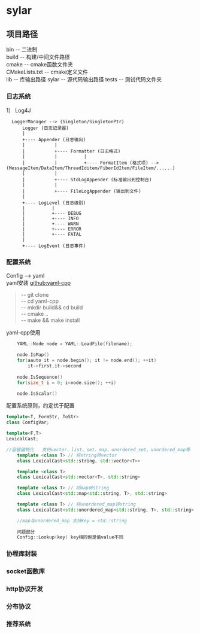 # sylar

## 项目路径
bin -- 二进制  <br />
build -- 构建/中间文件路径 <br />
cmake -- cmake函数文件夹 <br />
CMakeLists.txt -- cmake定义文件 <br />
lib -- 库输出路径
sylar -- 源代码输出路径
tests -- 测试代码文件夹

### 日志系统
1）     Log4J

      LoggerManager --> (Singleton/SingletonPtr)
          Logger (日志记录器)                                 
          |                                                  
          +---- Appender (日志输出)                           
          |           |                                      
          |           +---- Formatter (日志格式)              
          |           |          |                           
          |           |          +---- FormatItem (格式项) --> (MessageItem/DataItem/ThreadIditem/FiberIdItem/FileItem/......)    
          |           |                                       
          |           +---- StdLogAppender (标准输出到控制台)  
          |           |                                       
          |           +---- FileLogAppender (输出到文件)       
          |                                                   
          +---- LogLevel (日志级别)                            
          |          |                                        
          |          +---- DEBUG                              
          |          +---- INFO                               
          |          +---- WARN                               
          |          +---- ERROR                              
          |          +---- FATAL                              
          |                                                   
          +---- LogEvent (日志事件)                            
### 配置系统
Config --> yaml<br>
yaml安装    <a href="https://github.com/jbeder/yaml-cpp.git" >github:yaml-cpp</a>
> -- git clone<br>
> -- cd yaml-cpp<br>
> -- mkdir build&& cd build<br>
> -- cmake ..  <br>
> -- make && make install<br>

yaml-cpp使用
```cpp
    YAML::Node node = YAML::LoadFile(filename);
    
    node.IsMap()
    for(aauto it = node.begin(); it != node.end(); ++it)
        it->first,it->second
    
    node.IsSequence()
    for(size_t i = 0; i<node.size(); ++i)

    node.IsScalar()
```

配置系统原则，约定优于配置
```cpp
template<T, FormStr, ToStr>
class ConfigVar;

template<F,T>
LexicalCast;

//容器偏特化   支持vector、list、set、map、unordered_set、unordered_map等
    template <class T> // 将string转vector
    class LexicalCast<std::string, std::vector<T>>

    template <class T>
    class LexicalCast<std::vector<T>, std::string>

    template <class T> // 将map转string
    class LexicalCast<std::map<std::string, T>, std::string>

    template <class T> // 将unordered_map转string
    class LexicalCast<std::unordered_map<std::string, T>, std::string>

    //map与unordered_map 支持key = std::string
    
    问题部分
    Config::Lookup(key) key相同但是值value不同
```

### 协程库封装
### socket函数库
### http协议开发
### 分布协议
### 推荐系统